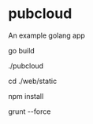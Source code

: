 pubcloud
========
An example golang app


go build

./pubcloud


cd ./web/static

npm install

grunt --force

